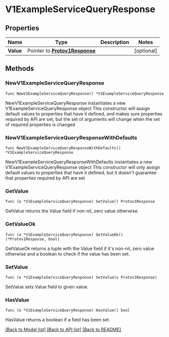 # V1ExampleServiceQueryResponse

## Properties

Name | Type | Description | Notes
------------ | ------------- | ------------- | -------------
**Value** | Pointer to [**Protov1Response**](Protov1Response.md) |  | [optional] 

## Methods

### NewV1ExampleServiceQueryResponse

`func NewV1ExampleServiceQueryResponse() *V1ExampleServiceQueryResponse`

NewV1ExampleServiceQueryResponse instantiates a new V1ExampleServiceQueryResponse object
This constructor will assign default values to properties that have it defined,
and makes sure properties required by API are set, but the set of arguments
will change when the set of required properties is changed

### NewV1ExampleServiceQueryResponseWithDefaults

`func NewV1ExampleServiceQueryResponseWithDefaults() *V1ExampleServiceQueryResponse`

NewV1ExampleServiceQueryResponseWithDefaults instantiates a new V1ExampleServiceQueryResponse object
This constructor will only assign default values to properties that have it defined,
but it doesn't guarantee that properties required by API are set

### GetValue

`func (o *V1ExampleServiceQueryResponse) GetValue() Protov1Response`

GetValue returns the Value field if non-nil, zero value otherwise.

### GetValueOk

`func (o *V1ExampleServiceQueryResponse) GetValueOk() (*Protov1Response, bool)`

GetValueOk returns a tuple with the Value field if it's non-nil, zero value otherwise
and a boolean to check if the value has been set.

### SetValue

`func (o *V1ExampleServiceQueryResponse) SetValue(v Protov1Response)`

SetValue sets Value field to given value.

### HasValue

`func (o *V1ExampleServiceQueryResponse) HasValue() bool`

HasValue returns a boolean if a field has been set.


[[Back to Model list]](../README.md#documentation-for-models) [[Back to API list]](../README.md#documentation-for-api-endpoints) [[Back to README]](../README.md)


